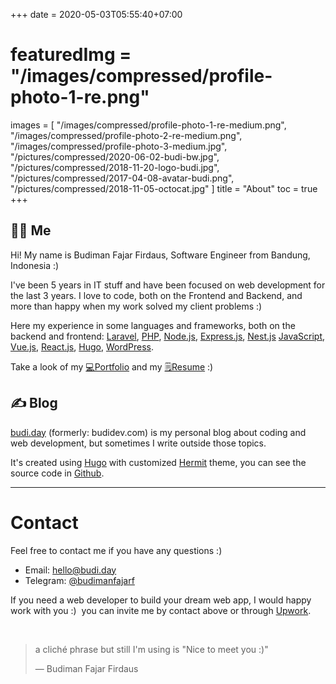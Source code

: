 +++
date = 2020-05-03T05:55:40+07:00
# featuredImg = "/images/compressed/profile-photo-1-re.png"
images = [
  "/images/compressed/profile-photo-1-re-medium.png",
  "/images/compressed/profile-photo-2-re-medium.png",
  "/images/compressed/profile-photo-3-medium.jpg",
  "/pictures/compressed/2020-06-02-budi-bw.jpg",
  "/pictures/compressed/2018-11-20-logo-budi.jpg",
  "/pictures/compressed/2017-04-08-avatar-budi.png",
  "/pictures/compressed/2018-11-05-octocat.jpg"
]
title = "About"
toc = true
+++

## 👨‍💻 Me

Hi! My name is Budiman Fajar Firdaus, Software Engineer from Bandung, Indonesia :)

I've been 5 years in IT stuff and have been focused on web development for the last 3 years. I love to code, both on the Frontend and Backend, and more than happy when my work solved my client problems :)

Here my experience in some languages and frameworks, both on the backend and frontend: [Laravel](https://laravel.com/ 'Laravel'), [PHP](https://www.php.net/ 'PHP'), [Node.js](https://nodejs.org/ 'Node.js'), [Express.js](http://expressjs.com/ 'Express.js'), [Nest.js](https://nestjs.com/) [JavaScript](https://developer.mozilla.org/en-US/docs/Web/JavaScript 'JavaScript'), [Vue.js](https://vuejs.org/ 'Vue.js'), [React.js](https://react.dev/), [Hugo](https://gohugo.io 'Hugo'), [WordPress](https://wordpress.org 'WordPress').

Take a look of my [💻Portfolio](/dev/ "Budiman's Portfolio") and my [🗒️Resume](/etc/cv-resume-budiman-fajar-firdaus "Budiman's Resume") :)

## ✍️ Blog

[budi.day](/ 'budi.day') (formerly: budidev.com) is my personal blog about coding and web development, but sometimes I write outside those topics.

It's created using [Hugo](https://gohugo.io 'Hugo') with customized [Hermit](https://themes.gohugo.io/hermit 'Hugo Hermit theme') theme, you can see the source code in [Github](https://github.com/budimanfajarf/blog 'Github Blog Budiman Fajar Firdaus').

---

# Contact

Feel free to contact me if you have any questions :)

- Email: [hello@budi.day](mailto:hello@budi.day 'Email Budiman Fajar Firdaus')
- Telegram: [@budimanfajarf](https://t.me/budimanfajarf/ 'Telegram Budiman Fajar Firdaus')

If you need a web developer to build your dream web app, I would happy work with you :)&nbsp; you can invite me by contact above or through [Upwork](https://www.upwork.com/freelancers/~01b8d55d6a5a8f1077/ 'Upwork Budiman Fajar Firdaus').

‎

> a cliché phrase but still I'm using is "Nice to meet you :)"
>
> — Budiman Fajar Firdaus

‎
